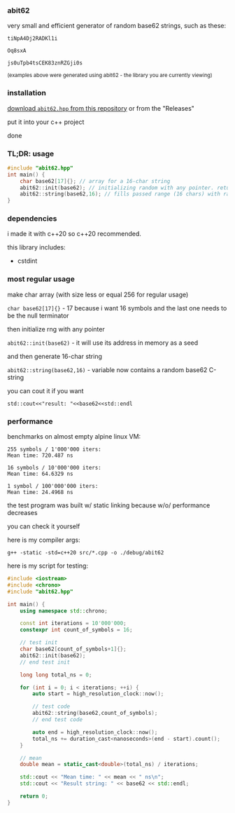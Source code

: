 ### abit62

very small and efficient generator of random base62 strings, such as these:

`tiNpA4Dj2RADKl1i`

`Oq8sxA`

`js0uTpb4tsCEK83znRZGji0s`

<sub>(examples above were generated using abit62 - the library you are currently viewing)</sub>

### installation

[download `abit62.hpp` from this repository](/src/abit62.hpp) or from the "Releases"

put it into your c++ project

done

### TL;DR: usage

```cpp
#include "abit62.hpp"
int main() {
    char base62[17]{}; // array for a 16-char string
    abit62::init(base62); // initializing random with any pointer. returns bool as success/fail
    abit62::string(base62,16); // fills passed range (16 chars) with random base62. returns bool as success/fail
}
```

### dependencies

i made it with c++20 so c++20 recommended.

this library includes:
+ cstdint

### most regular usage

make char array (with size less or equal 256 for regular usage)

`char base62[17]{}` - 17 because i want 16 symbols and the last one needs to be the null terminator

then initialize rng with any pointer

`abit62::init(base62)` - it will use its address in memory as a seed

and then generate 16-char string

`abit62::string(base62,16)` - variable now contains a random base62 C-string

you can cout it if you want

`std::cout<<"result: "<<base62<<std::endl`

### performance

benchmarks on almost empty alpine linux VM:

```
255 symbols / 1'000'000 iters:
Mean time: 720.487 ns

16 symbols / 10'000'000 iters:
Mean time: 64.6329 ns

1 symbol / 100'000'000 iters:
Mean time: 24.4968 ns
```

the test program was built w/ static linking because w/o/ performance decreases

you can check it yourself

here is my compiler args:

`g++ -static -std=c++20 src/*.cpp -o ./debug/abit62`

here is my script for testing:

```cpp
#include <iostream>
#include <chrono>
#include "abit62.hpp"

int main() {
    using namespace std::chrono;

    const int iterations = 10'000'000;
    constexpr int count_of_symbols = 16;

    // test init
    char base62[count_of_symbols+1]{};
    abit62::init(base62);
    // end test init

    long long total_ns = 0;

    for (int i = 0; i < iterations; ++i) {
        auto start = high_resolution_clock::now();

        // test code
        abit62::string(base62,count_of_symbols);
        // end test code

        auto end = high_resolution_clock::now();
        total_ns += duration_cast<nanoseconds>(end - start).count();
    }

    // mean
    double mean = static_cast<double>(total_ns) / iterations;

    std::cout << "Mean time: " << mean << " ns\n";
    std::cout << "Result string: " << base62 << std::endl;

    return 0;
}
```
